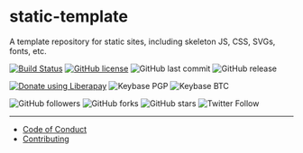 # static-template
A template repository for static sites, including skeleton JS, CSS, SVGs, fonts, etc.

[![Build Status](https://travis-ci.com/shgysk8zer0/static-template.svg?branch=master)](https://travis-ci.com/shgysk8zer0/static-template)
[![GitHub license](https://img.shields.io/github/license/shgysk8zer0/static-template.svg)](https://github.com/shgysk8zer0/static-template/blob/master/LICENSE)
![GitHub last commit](https://img.shields.io/github/last-commit/shgysk8zer0/static-template.svg)
![GitHub release](https://img.shields.io/github/release/shgysk8zer0/static-template.svg)

[![Donate using Liberapay](https://img.shields.io/liberapay/receives/shgysk8zer0.svg?logo=liberapay)](https://liberapay.com/shgysk8zer0/donate "Donate using Liberapay")
![Keybase PGP](https://img.shields.io/keybase/pgp/shgysk8zer0.svg)
![Keybase BTC](https://img.shields.io/keybase/btc/shgysk8zer0.svg)

![GitHub followers](https://img.shields.io/github/followers/shgysk8zer0.svg?style=social)
![GitHub forks](https://img.shields.io/github/forks/shgysk8zer0/static-template.svg?style=social)
![GitHub stars](https://img.shields.io/github/stars/shgysk8zer0/static-template.svg?style=social)
![Twitter Follow](https://img.shields.io/twitter/follow/shgysk8zer0.svg?style=social)
- - -

  - [Code of Conduct](./.github/CODE_OF_CONDUCT.md)
  - [Contributing](./.github/CONTRIBUTING.md)
  <!-- - [Security Policy](./.github/SECURITY.md) -->
